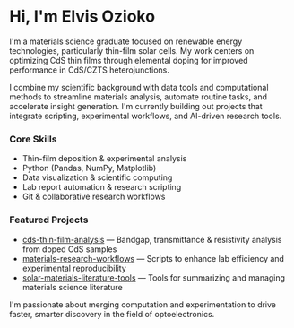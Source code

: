 # Hi, I'm Elvis Ozioko

I'm a materials science graduate focused on renewable energy technologies, particularly thin-film solar cells. My work centers on optimizing CdS thin films through elemental doping for improved performance in CdS/CZTS heterojunctions.

I combine my scientific background with data tools and computational methods to streamline materials analysis, automate routine tasks, and accelerate insight generation. I'm currently building out projects that integrate scripting, experimental workflows, and AI-driven research tools.

### Core Skills
- Thin-film deposition & experimental analysis
- Python (Pandas, NumPy, Matplotlib)
- Data visualization & scientific computing
- Lab report automation & research scripting
- Git & collaborative research workflows

### Featured Projects
- [cds-thin-film-analysis](#) — Bandgap, transmittance & resistivity analysis from doped CdS samples
- [materials-research-workflows](#) — Scripts to enhance lab efficiency and experimental reproducibility
- [solar-materials-literature-tools](#) — Tools for summarizing and managing materials science literature

I'm passionate about merging computation and experimentation to drive faster, smarter discovery in the field of optoelectronics.

